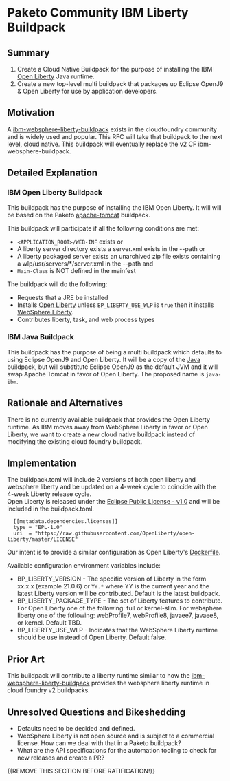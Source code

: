 # Paketo Community IBM Liberty Buildpack

## Summary

1. Create a Cloud Native Buildpack for the purpose of installing the IBM [Open Liberty](https://openliberty.io/) Java runtime. 
2. Create a new top-level multi buildpack that packages up Eclipse OpenJ9 & Open Liberty for use by application developers.

## Motivation

A [ibm-websphere-liberty-buildpack](https://github.com/cloudfoundry/ibm-websphere-liberty-buildpack) exists in the cloudfoundry community and is widely used and popular.  This RFC will
take that buildpack to the next level, cloud native.  This buildpack will eventually replace the v2 CF ibm-websphere-buildpack.   

## Detailed Explanation

### IBM Open Liberty Buildpack

This buildpack has the purpose of installing the IBM Open Liberty. It will will be based on the Paketo [apache-tomcat](https://github.com/paketo-buildpacks/apache-tomcat) buildpack. 

This buildpack will participate if all the following conditions are met:

- `<APPLICATION_ROOT>/WEB-INF` exists or
-  A liberty server directory exists
      a server.xml exists in the --path  or
-  A liberty packaged server exists 
	  an unarchived zip file exists containing a wlp/usr/servers/*/server.xml in the --path and
- `Main-Class` is NOT defined in the mainfest

The buildpack will do the following:

- Requests that a JRE be installed
- Installs [Open Liberty](openliberty.io) unless `BP_LIBERTY_USE_WLP` is `true` then it installs [WebSphere Liberty](https://www.ibm.com/cloud/websphere-liberty).
- Contributes liberty, task, and web process types

### IBM Java Buildpack

This buildpack has the purpose of being a multi buildpack which defaults to using Eclipse OpenJ9 and Open Liberty. It will be a copy of the [Java](https://github.com/paketo-buildpacks/java) buildpack, but will substitute Eclipse OpenJ9 as the default JVM and it will swap Apache Tomcat in favor of Open Liberty. The proposed name is `java-ibm`.

## Rationale and Alternatives

There is no currently available buildpack that provides the Open Liberty runtime.  As IBM moves away from WebSphere Liberty in favor or Open Liberty, we want to create a new cloud native buildpack 
instead of modifying the existing cloud foundry buildpack.  

## Implementation
The buildpack.toml will include 2 versions of both open liberty and websphere liberty and be updated on a 4-week cycle to coincide with the 4-week Liberty release cycle.  
Open Liberty is released under the [Eclipse Public License - v1.0](https://raw.githubusercontent.com/OpenLiberty/open-liberty/master/LICENSE) and will be included in the buildpack.toml.
  
```
  [[metadata.dependencies.licenses]]
  type = "EPL-1.0"
  uri  = "https://raw.githubusercontent.com/OpenLiberty/open-liberty/master/LICENSE"
``` 
Our intent is to provide a similar configuration as Open Liberty's [Dockerfile](https://github.com/OpenLiberty/ci.docker/blob/master/releases/21.0.0.4/full/Dockerfile.ubuntu.adoptopenjdk11). 

Available configuration environment variables include:
* BP_LIBERTY_VERSION - The specific version of Liberty in the form xx.x.x (example 21.0.6) or `YY.*` where YY is the current year and the latest Liberty version will be contributed.  Default is the latest buildpack.  
* BP_LIBERTY_PACKAGE_TYPE - The set of Liberty features to contribute.   For Open Liberty one of the following: full or kernel-slim. For websphere liberty one of the following: webProfile7, webProfile8, javaee7, javaee8, or kernel.  Default TBD. 
* BP_LIBERTY_USE_WLP - Indicates that the WebSphere Liberty runtime should be use instead of Open Liberty.  Default false.  

## Prior Art

This buildpack will contribute a liberty runtime similar to how the [ibm-websphere-liberty-buildpack](https://github.com/cloudfoundry/ibm-websphere-liberty-buildpack) provides the websphere 
liberty runtime in cloud foundry v2 buildpacks.  

## Unresolved Questions and Bikeshedding

* Defaults need to be decided and defined. 
* WebSphere Liberty is not open source and is subject to a commercial license.  How can we deal with that in a Paketo buildpack?
* What are the API specifications for the automation tooling to check for new releases and create a PR? 

{{REMOVE THIS SECTION BEFORE RATIFICATION!}}
